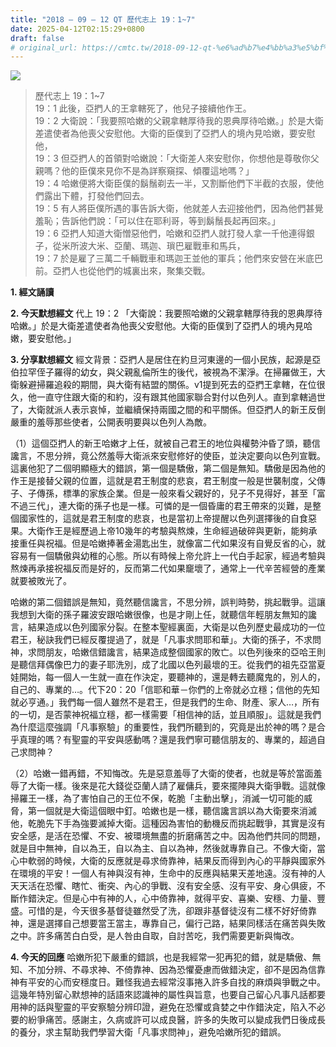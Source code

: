 ```yaml
---
title: "2018 – 09 – 12 QT 歷代志上 19：1~7"
date: 2025-04-12T02:15:29+0800
draft: false
# original_url: https://cmtc.tw/2018-09-12-qt-%e6%ad%b7%e4%bb%a3%e5%bf%97%e4%b8%8a-19%ef%bc%9a17
---
```


![](/images/qt.jpg)
> 歷代志上 19：1\~7  
> 19：1 此後，亞捫人的王拿轄死了，他兒子接續他作王。  
> 19：2 大衛說：「我要照哈嫩的父親拿轄厚待我的恩典厚待哈嫩。」於是大衛差遣使者為他喪父安慰他。大衛的臣僕到了亞捫人的境內見哈嫩，要安慰他，  
> 19：3 但亞捫人的首領對哈嫩說：「大衛差人來安慰你，你想他是尊敬你父親嗎？他的臣僕來見你不是為詳察窺探、傾覆這地嗎？」  
> 19：4 哈嫩便將大衛臣僕的鬍鬚剃去一半，又割斷他們下半截的衣服，使他們露出下體，打發他們回去。  
> 19：5 有人將臣僕所遇的事告訴大衛，他就差人去迎接他們，因為他們甚覺羞恥；告訴他們說：「可以住在耶利哥，等到鬍鬚長起再回來。」  
> 19：6 亞捫人知道大衛憎惡他們，哈嫩和亞捫人就打發人拿一千他連得銀子，從米所波大米、亞蘭、瑪迦、瑣巴雇戰車和馬兵，  
> 19：7 於是雇了三萬二千輛戰車和瑪迦王並他的軍兵；他們來安營在米底巴前。亞捫人也從他們的城裏出來，聚集交戰。

**1. 經文誦讀**

**2.  今天默想經文**
代上 19：2 「大衛說：我要照哈嫩的父親拿轄厚待我的恩典厚待哈嫩。」於是大衛差遣使者為他喪父安慰他。大衛的臣僕到了亞捫人的境內見哈嫩，要安慰他。」

**3. 分享默想經文**
經文背景：亞捫人是居住在約旦河東邊的一個小民族，起源是亞伯拉罕侄子羅得的幼女，與父親亂倫所生的後代，被視為不潔淨。在掃羅做王，大衛躲避掃羅追殺的期間，與大衛有結盟的關係。v1提到死去的亞捫王拿轄，在位很久，他一直守住跟大衛的和約，沒有跟其他國家聯合對付以色列人。直到拿轄過世了，大衛就派人表示哀悼，並繼續保持兩國之間的和平關係。但亞捫人的新王反倒嚴重的羞辱那些使者，公開表明要與以色列人為敵。

（1）這個亞捫人的新王哈嫩才上任，就被自己君王的地位與權勢沖昏了頭，聽信讒言，不思分辨，竟公然羞辱大衛派來安慰修好的使臣，並決定要向以色列宣戰。這裏他犯了二個明顯極大的錯誤，第一個是驕傲，第二個是無知。驕傲是因為他的作王是接替父親的位置，這就是君王制度的悲哀，君王制度一般是世襲制度，父傳子、子傳孫，標準的家族企業。但是一般來看父親好的，兒子不見得好，甚至「富不過三代」，連大衛的孫子也是一樣。可憐的是一個昏庸的君王帶來的災難，是整個國家性的，這就是君王制度的悲哀，也是當初上帝提醒以色列選擇後的自食惡果。大衛作王是經歷過上帝10幾年的考驗與熬煉，生命經過破碎與更新，能夠承接重任與祝福。但是哈嫩捧著金湯匙出生，就像富二代如果沒有自覺反省的心，就容易有一個驕傲與幼稚的心態。所以有時候上帝允許上一代白手起家，經過考驗與熬煉再承接祝福反而是好的，反而第二代如果竉壞了，通常上一代辛苦經營的產業就要被敗光了。

哈嫩的第二個錯誤是無知，竟然聽信讒言，不思分辨，誤判時勢，挑起戰爭。這讓我想到大衛的孫子羅波安跟哈嫩很像，也是才剛上任，就聽信年輕朋友無知的讒言，結果造成以色列國家分裂。在整本聖經裏面，大衛是以色列歷史最成功的一位君王，秘訣我們已經反覆提過了，就是「凡事求問耶和華」。大衛的孫子，不求問神，求問朋友，哈嫩信錯讒言，結果造成整個國家的敗亡。以色列後來的亞哈王則是聽信拜偶像巴力的妻子耶洗別，成了北國以色列最壞的王。從我們的祖先亞當夏娃開始，每一個人一生就一直在作決定，要聽神的，還是轉去聽魔鬼的，別人的，自己的、專業的…。代下20：20「信耶和華－你們的上帝就必立穩；信他的先知就必亨通。」我們每一個人雖然不是君王，但是我們的生命、財產、家人…，所有的一切，是否蒙神祝福立穩，都一樣需要「相信神的話，並且順服」。這就是我們為什麼這麼強調「凡事察驗」的重要性，我們所聽到的，究竟是出於神的嗎？是合乎真理的嗎？有聖靈的平安與感動嗎？還是我們寧可聽信朋友的、專業的，超過自己求問神？

（2）哈嫩一錯再錯，不知悔改。先是惡意羞辱了大衛的使者，也就是等於當面羞辱了大衛一樣。後來是花大錢從亞蘭人請了雇傭兵，要來擺陣與大衛爭戰。這就像掃羅王一樣，為了害怕自己的王位不保，乾脆「主動出擊」，消滅一切可能的威脅，第一個就是大衛這個眼中釘。哈嫩也是一樣，聽信讒言誤以為大衛要來消滅他，乾脆先下手為強要滅掉大衛。這種因為害怕的動機反而挑起戰爭，其實是沒有安全感，是活在恐懼、不安、被環境無盡的折磨痛苦之中。因為他們共同的問題，就是目中無神，自以為王，自以為主、自以為神，然後就專靠自己。不像大衛，當心中軟弱的時候，大衛的反應就是尋求倚靠神，結果反而得到內心的平靜與國家外在環境的平安！一個人有神與沒有神，生命中的反應與結果天差地遠。沒有神的人天天活在恐懼、瞎忙、衝突、內心的爭戰、沒有安全感、沒有平安、身心俱疲，不斷作錯決定。但是心中有神的人，心中倚靠神，就得平安、喜樂、安穩、力量、豐盛。可惜的是，今天很多基督徒雖然受了洗，卻跟非基督徒沒有二樣不好好倚靠神，還是選擇自己想要當王當主，專靠自己，偏行己路，結果同樣活在痛苦與失敗之中。許多痛苦白白受，是人咎由自取，自討苦吃，我們需要更新與悔改。

**4. 今天的回應**
哈嫩所犯下嚴重的錯誤，也是我經常一犯再犯的錯，就是驕傲、無知、不加分辨、不尋求神、不倚靠神、因為恐懼憂慮而做錯決定，卻不是因為信靠神有平安的心而安穩度日。難怪我過去經常沒事捲入許多自找的麻煩與爭戰之中。這幾年特別留心默想神的話語來認識神的屬性與旨意，也要自己留心凡事凡話都要用神的話與聖靈的平安察驗分辨印證，避免在恐懼或貪婪之中作錯決定，陷入不必要的紛爭痛苦。感謝主，久病或許可以成良醫，許多的失敗可以變成我們日後成長的養分，求主幫助我們學習大衛「凡事求問神」，避免哈嫩所犯的錯誤。
